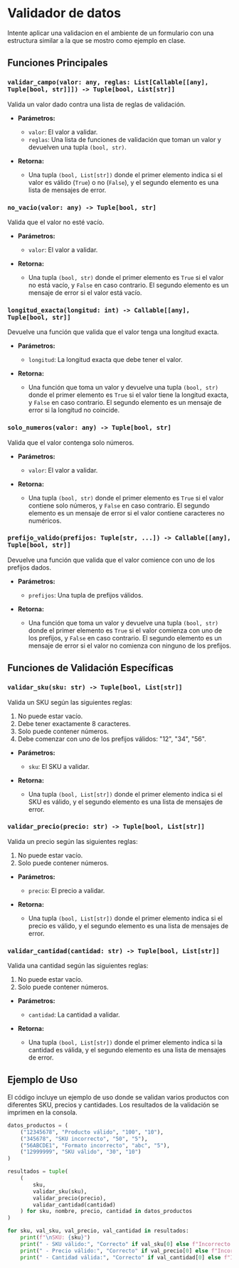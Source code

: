 # Validador de datos

Intente aplicar una validacion en el ambiente de un formulario con una estructura similar a la que se mostro como ejemplo en clase.

## Funciones Principales

### `validar_campo(valor: any, reglas: List[Callable[[any], Tuple[bool, str]]]) -> Tuple[bool, List[str]]`

Valida un valor dado contra una lista de reglas de validación.

- **Parámetros:**

  - `valor`: El valor a validar.
  - `reglas`: Una lista de funciones de validación que toman un valor y devuelven una tupla `(bool, str)`.
- **Retorna:**

  - Una tupla `(bool, List[str])` donde el primer elemento indica si el valor es válido (`True`) o no (`False`), y el segundo elemento es una lista de mensajes de error.

### `no_vacio(valor: any) -> Tuple[bool, str]`

Valida que el valor no esté vacío.

- **Parámetros:**

  - `valor`: El valor a validar.
- **Retorna:**

  - Una tupla `(bool, str)` donde el primer elemento es `True` si el valor no está vacío, y `False` en caso contrario. El segundo elemento es un mensaje de error si el valor está vacío.

### `longitud_exacta(longitud: int) -> Callable[[any], Tuple[bool, str]]`

Devuelve una función que valida que el valor tenga una longitud exacta.

- **Parámetros:**

  - `longitud`: La longitud exacta que debe tener el valor.
- **Retorna:**

  - Una función que toma un valor y devuelve una tupla `(bool, str)` donde el primer elemento es `True` si el valor tiene la longitud exacta, y `False` en caso contrario. El segundo elemento es un mensaje de error si la longitud no coincide.

### `solo_numeros(valor: any) -> Tuple[bool, str]`

Valida que el valor contenga solo números.

- **Parámetros:**

  - `valor`: El valor a validar.
- **Retorna:**

  - Una tupla `(bool, str)` donde el primer elemento es `True` si el valor contiene solo números, y `False` en caso contrario. El segundo elemento es un mensaje de error si el valor contiene caracteres no numéricos.

### `prefijo_valido(prefijos: Tuple[str, ...]) -> Callable[[any], Tuple[bool, str]]`

Devuelve una función que valida que el valor comience con uno de los prefijos dados.

- **Parámetros:**

  - `prefijos`: Una tupla de prefijos válidos.
- **Retorna:**

  - Una función que toma un valor y devuelve una tupla `(bool, str)` donde el primer elemento es `True` si el valor comienza con uno de los prefijos, y `False` en caso contrario. El segundo elemento es un mensaje de error si el valor no comienza con ninguno de los prefijos.

## Funciones de Validación Específicas

### `validar_sku(sku: str) -> Tuple[bool, List[str]]`

Valida un SKU según las siguientes reglas:

1. No puede estar vacío.
2. Debe tener exactamente 8 caracteres.
3. Solo puede contener números.
4. Debe comenzar con uno de los prefijos válidos: "12", "34", "56".

- **Parámetros:**

  - `sku`: El SKU a validar.
- **Retorna:**

  - Una tupla `(bool, List[str])` donde el primer elemento indica si el SKU es válido, y el segundo elemento es una lista de mensajes de error.

### `validar_precio(precio: str) -> Tuple[bool, List[str]]`

Valida un precio según las siguientes reglas:

1. No puede estar vacío.
2. Solo puede contener números.

- **Parámetros:**

  - `precio`: El precio a validar.
- **Retorna:**

  - Una tupla `(bool, List[str])` donde el primer elemento indica si el precio es válido, y el segundo elemento es una lista de mensajes de error.

### `validar_cantidad(cantidad: str) -> Tuple[bool, List[str]]`

Valida una cantidad según las siguientes reglas:

1. No puede estar vacío.
2. Solo puede contener números.

- **Parámetros:**

  - `cantidad`: La cantidad a validar.
- **Retorna:**

  - Una tupla `(bool, List[str])` donde el primer elemento indica si la cantidad es válida, y el segundo elemento es una lista de mensajes de error.

## Ejemplo de Uso

El código incluye un ejemplo de uso donde se validan varios productos con diferentes SKU, precios y cantidades. Los resultados de la validación se imprimen en la consola.

```python
datos_productos = (
    ("12345678", "Producto válido", "100", "10"),
    ("345678", "SKU incorrecto", "50", "5"),
    ("56ABCDE1", "Formato incorrecto", "abc", "5"),
    ("12999999", "SKU válido", "30", "10")
)

resultados = tuple(
    (
        sku,
        validar_sku(sku),
        validar_precio(precio),
        validar_cantidad(cantidad)
    ) for sku, nombre, precio, cantidad in datos_productos
)

for sku, val_sku, val_precio, val_cantidad in resultados:
    print(f"\nSKU: {sku}")
    print(" - SKU válido:", "Correcto" if val_sku[0] else f"Incorrecto: {', '.join(val_sku[1])}")
    print(" - Precio válido:", "Correcto" if val_precio[0] else f"Incorrecto: {', '.join(val_precio[1])}")
    print(" - Cantidad válida:", "Correcto" if val_cantidad[0] else f"Incorrecto: {', '.join(val_cantidad[1])}")
```
